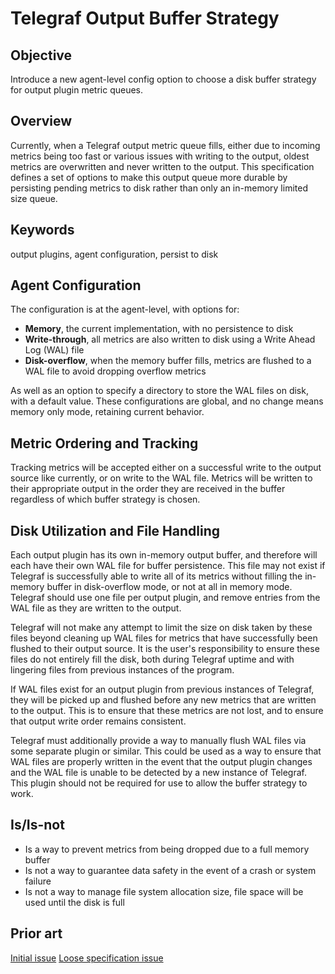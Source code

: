 # Telegraf Output Buffer Strategy

## Objective

Introduce a new agent-level config option to choose a disk buffer strategy for
output plugin metric queues.

## Overview

Currently, when a Telegraf output metric queue fills, either due to incoming
metrics being too fast or various issues with writing to the output, oldest
metrics are overwritten and never written to the output. This specification
defines a set of options to make this output queue more durable by persisting
pending metrics to disk rather than only an in-memory limited size queue.

## Keywords

output plugins, agent configuration, persist to disk

## Agent Configuration

The configuration is at the agent-level, with options for:

- **Memory**, the current implementation, with no persistence to disk
- **Write-through**, all metrics are also written to disk using a
  Write Ahead Log (WAL) file
- **Disk-overflow**, when the memory buffer fills, metrics are flushed to a
  WAL file to avoid dropping overflow metrics

As well as an option to specify a directory to store the WAL files on disk,
with a default value. These configurations are global, and no change means
memory only mode, retaining current behavior.

## Metric Ordering and Tracking

Tracking metrics will be accepted either on a successful write to the output
source like currently, or on write to the WAL file. Metrics will be written
to their appropriate output in the order they are received in the buffer
regardless of which buffer strategy is chosen.

## Disk Utilization and File Handling

Each output plugin has its own in-memory output buffer, and therefore will
each have their own WAL file for buffer persistence. This file may not exist
if Telegraf is successfully able to write all of its metrics without filling
the in-memory buffer in disk-overflow mode, or not at all in memory mode.
Telegraf should use one file per output plugin, and remove entries from the
WAL file as they are written to the output.

Telegraf will not make any attempt to limit the size on disk taken by these
files beyond cleaning up WAL files for metrics that have successfully been
flushed to their output source. It is the user's responsibility to ensure
these files do not entirely fill the disk, both during Telegraf uptime and
with lingering files from previous instances of the program.

If WAL files exist for an output plugin from previous instances of Telegraf,
they will be picked up and flushed before any new metrics that are written
to the output. This is to ensure that these metrics are not lost, and to
ensure that output write order remains consistent.

Telegraf must additionally provide a way to manually flush WAL files via
some separate plugin or similar. This could be used as a way to ensure that
WAL files are properly written in the event that the output plugin changes
and the WAL file is unable to be detected by a new instance of Telegraf.
This plugin should not be required for use to allow the buffer strategy to
work.

## Is/Is-not

- Is a way to prevent metrics from being dropped due to a full memory buffer
- Is not a way to guarantee data safety in the event of a crash or system failure
- Is not a way to manage file system allocation size, file space will be used
  until the disk is full

## Prior art

[Initial issue](https://github.com/influxdata/telegraf/issues/802)
[Loose specification issue](https://github.com/influxdata/telegraf/issues/14805)
